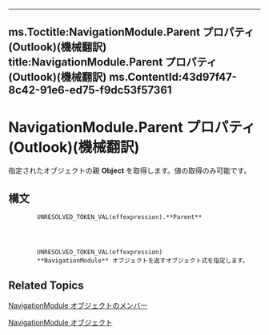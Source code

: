 

---
ms.Toctitle:NavigationModule.Parent プロパティ (Outlook)(機械翻訳)
title:NavigationModule.Parent プロパティ (Outlook)(機械翻訳)
ms.ContentId:43d97f47-8c42-91e6-ed75-f9dc53f57361
---
# NavigationModule.Parent プロパティ (Outlook)(機械翻訳)




指定されたオブジェクトの親 **Object** を取得します。値の取得のみ可能です。

## 構文

            UNRESOLVED_TOKEN_VAL(offexpression).**Parent**




            UNRESOLVED_TOKEN_VAL(offexpression)
            **NavigationModule** オブジェクトを返すオブジェクト式を指定します。



## Related Topics

[NavigationModule オブジェクトのメンバー](b51f4e81-2867-d59e-aeb5-ecab18367eb1.md)

[NavigationModule オブジェクト](76565eaf-1e64-f5d4-b90f-ba156863802c.md)




